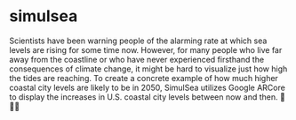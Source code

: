 # simulsea

Scientists have been warning people of the alarming rate at which sea levels are rising for some time now. However, for many people who live far away from the coastline or who have never experienced firsthand the consequences of climate change, it might be hard to visualize just how high the tides are reaching. To create a concrete example of how much higher coastal city levels are likely to be in 2050, SimulSea utilizes Google ARCore to display the increases in U.S. coastal city levels between now and then. 🌊🌊🌊